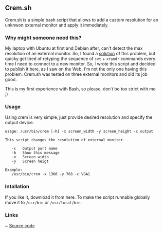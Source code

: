 ## Crem.sh

Crem.sh is a simple bash script that allows to add a custom resolution for an
unknwon external monitor and apply it immediately.

### Why might someone need this?

My laptop with Ubuntu at first and Debian after, can't detect the max resolution
of an external monitor. So, I found a [solution][solution] of this problem, but quicky get tired
of retyping the sequence of `cvt` + `xrandr` commands every time I need to connect to a
new monitor. So, I wrote this script and decided to publish it here, as I saw on the Web,
I'm not the only one having this problem. Crem.sh was tested on three external monitors and did
its job good.

This is my first experience with Bash, so please, don't be too strict with me ;)


### Usage

Using crem is very simple, just provide desired resolution and specify the output device.

```
usage: /usr/bin/crem [-h] -x screen_width -y screen_height -c output

This script changes the resolution of external monitor.

   -c   Output port name
   -h   Show this message
   -x   Screen width
   -y   Screen heigt

Example:
   /usr/bin/crem -x 1366 -y 768 -c VGA1
```

### Intallation

If you like it, download it from here. To make the script runnable globally
move it to `/usr/bin` or `/usr/local/bin`.


### Links

~ [Source code](https://github.com/PropheticBird/crem.sh.git)

[solution]: http://askubuntu.com/questions/138408/how-to-add-display-resolution-fo-an-lcd-in-ubuntu-12-04-xrandr-problem



